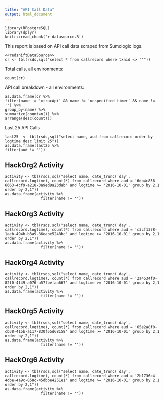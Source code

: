 ```yaml
---
title: "API Call Data"
output: html_document
---
```


```{r, echo=FALSE}
library(RPostgreSQL)
library(dplyr)
knitr::read_chunk('r-datasource.R')
```

This report is based on API call data scraped from Sumologic logs. 


```{r, echo=FALSE, cache=FALSE}
<<redshiftDataSource>>
cr <- tbl(rsds,sql("select * from callrecord where txnid <> ''"))
```

Total calls, all environments:

```{r, echo=FALSE}
count(cr)
```

API call breakdown - all environments:

```{r, echo=FALSE}
as.data.frame(cr %>%
filter(name != 'xtracApi' && name != 'unspecified timer' && name != '') %>%
group_by(name) %>%
summarize(count=n()) %>%
arrange(desc(count)))
```

Last 25 API Calls

```{r, echo=FALSE}
last25  <- tbl(rsds,sql("select name, aud from callrecord order by logtime desc limit 25"))
as.data.frame(last25 %>%
filter(aud != ''))
```

## HackOrg2 Activity

```{r, echo=FALSE}
activity <- tbl(rsds,sql("select name, date_trunc('day', callrecord.logtime), count(*) from callrecord where aud = '6db4c856-6663-4cf9-a218-3a9ed9a23dab' and logtime >= '2016-10-01' group by 2,1 order by 2,1"))
as.data.frame(activity %>%
                filter(name != ''))
```


## HackOrg3 Activity

```{r, echo=FALSE}
activity <- tbl(rsds,sql("select name, date_trunc('day', callrecord.logtime), count(*) from callrecord where aud = 'c3cf1378-1aeb-494b-b3a9-86eabe5248bc' and logtime >= '2016-10-01' group by 2,1 order by 2,1"))
as.data.frame(activity %>%
                filter(name != ''))
```

## HackOrg4 Activity

```{r, echo=FALSE}
activity <- tbl(rsds,sql("select name, date_trunc('day', callrecord.logtime), count(*) from callrecord where aud = '2a4534f0-82f0-4f49-a076-a57fbefaa667' and logtime >= '2016-10-01' group by 2,1 order by 2,1"))
as.data.frame(activity %>%
                filter(name != ''))
```

## HackOrg5 Activity

```{r, echo=FALSE}
activity <- tbl(rsds,sql("select name, date_trunc('day', callrecord.logtime), count(*) from callrecord where aud = '65e2a8f0-cb38-415b-a117-830f55d68158' and logtime >= '2016-10-01' group by 2,1 order by 2,1"))
as.data.frame(activity %>%
                filter(name != ''))
```

## HackOrg6 Activity

```{r, echo=FALSE}
activity <- tbl(rsds,sql("select name, date_trunc('day', callrecord.logtime), count(*) from callrecord where aud = '2b1736c4-4dbe-4a9c-858c-45dbbe4251e1' and logtime >= '2016-10-01' group by 2,1 order by 2,1"))
as.data.frame(activity %>%
                filter(name != ''))
```
